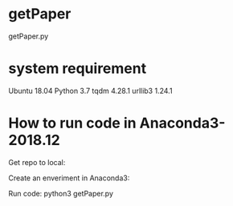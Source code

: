 # getPaper

getPaper.py

# system requirement
Ubuntu 18.04
Python 3.7
tqdm 4.28.1
urllib3 1.24.1


# How to run code in Anaconda3-2018.12

Get repo to local:


Create an enveriment in Anaconda3:


Run code:
python3 getPaper.py
